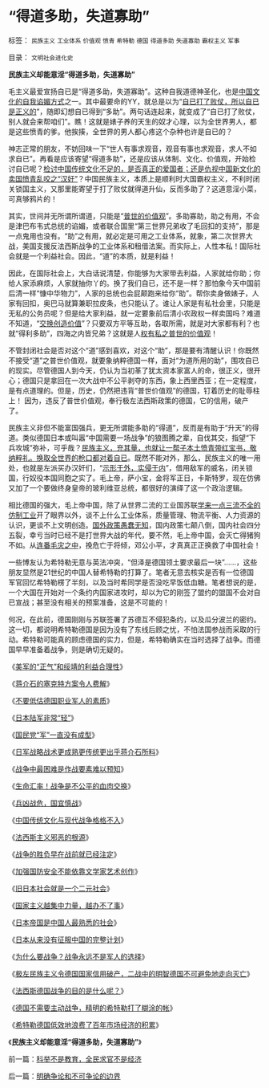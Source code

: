 # “得道多助，失道寡助”

标签： `民族主义` `工业体系` `价值观` `愤青` `希特勒` `德国` `得道多助` `失道寡助` `霸权主义` `军事` 

目录： `文明社会进化史`

**民族主义却能意淫“得道多助，失道寡助”**

毛主义最爱宣扬自已是“得道多助，失道寡助”。这种自我道德神圣化，也是[中国文化的自我谄媚方式](../../../2009/12/6/中国传统文化与现代战争格格不入.md)之一。其中最要命的YY，就总是以为“[自已打了败仗，所以自已是正义的](../../../2009/12/6/兵凶战危，国宜慎战.md)”，随即幻想自已得到“多助”。两句话连起来，就变成了“自已打了败仗，别人就会来帮咱们”。瞧！这就是婊子养的天生的奴才心理，以为全世界男人，都是这些愤青的爹。他挨揍，全世界的男人都心疼这个杂种也许是自已的？

神志正常的朋友，不妨回味一下“世人有事求观音，观音有事也求观音，求人不如求自已”。再看是应该寄望“得道多助”，还是应该从体制、文化、价值观，开始检讨自已呢？[检讨中国传统文化不足的，是否真正的爱国者；还是仇视中国新文化的卖国愤青乱咬之“汉奸”](../../../2009/5/15/热爱传统文化还是仇视中国文化？.md)？中国民族主义，本质上是顺利时大国霸权主义，不利时闭关锁国主义，又那里能寄望于打了败仗就得道升仙，反而多助了？这道意淫小菜，可真够鸦片的！

其实，世间并无所谓所谓道，只能是“[普世的价值观](../../../2009/7/24/人权普世价值观或令传统中国将不国.md)”。多助寡助，助之有用，不会是津巴布韦式总统的谄媚，或者联合国里“第三世界兄弟收了毛回扣的支持”，那是一点鬼用也没有。“助”之有用，就必定是可用之工业体系，就象，第二次世界大战，美国支援反法西斯战争的工业体系和租借法案。而实际上，人性本私！国际社会就是一个利益社会。因此，“道”的本质，就是利益！

因此，在国际社会上，大白话说清楚，你能够为大家带去利益，人家就给你助；你给人家添麻烦，人家就抽你丫的。换了我们自已，还不是一样？那怕象今天中国前后清一样“慷中华物力”，人家的总统也会屁颠跑来给你“助”。帮你卖身做婊子，人家有回扣，奥巴马就算兼职拉皮条，也只能认了。谁让人家是有私社会里，只能是无私的公务员呢？但是给大家利益，就一定要象前后清小农政权一样卖国吗？难道不知道，“[交换创造价值](../../../2009/11/24/交换创造的价值来自那里？.md)”？只要双方平等互助，各取所需，就是对大家都有利？也就“得利多助”，四海之内皆兄弟？这就是人[权有私之普世的价值观](../../../2009/7/15/人权普世价值观——伟大的国际歌.md)！

不管封闭社会是否对这个“道”感到喜欢，对这个“助”，那是要有清醒认识！你既然不接受“道”之普世价值观，就要象纳粹德国一样，面对“为道所用的助”，围攻自已的现实。尽管德国人到今天，仍认为当初革了犹太资本家富人的命，很正义，很开心；德国只是拿回在一次大战中不公平剥夺的东西，象上西里西亚；在一定程度，是有点道理的。但是，历史，仍然把违背“普世价值观”的德国，钉着历史的耻辱柱上！
因为，违反了普世价值观，奉行极左法西斯政策的德国，它的信用，破产了。

民族主义非但不能富国强兵，更无所谓能多助的“得道”，反而是有助于“升天”的得道。类似德国日本或叫嚣“中国需要一场战争”的狼图腾之辈，自伐其交，指望“下兵攻城”弥补，可乎哉？[民族主义，充其量，也就让一帮子本土愤青带红宝书，敬纳粹礼。换取全世界的枪口都对着自已](http://blog.sina.com.cn/s/blog_5563a64d0100g1x8.html)。既然不能对外，那么，民族主义的唯一用处，也就是左派买办汉奸们，“[示形于外，实侵于内](../../../2009/1/30/&quot;愚蠢的战争&quot;可能也是聪明政治的工具.md)”，借用敌军的威名，闭关锁国，行奴役本国同胞之实了。毛上帝，萨小宝，金将军正日，卡斯特罗，现在仿佛又加了一个要做终身皇帝的玻利维亚总统，都很好的演绎了这一个政治逻辑。

相比德国的强大，毛上帝中国，除了从世界二流的工业国苏联[学来一点三流不全的仿制工业](../../../2009/8/2/工业化一定创造价值吗.md)开了眼界以外，谈不上什么工业体系，质量管理、物流平衡、人力资源的认识，更谈不上文明创造。[国外政策愚蠢无知](../../../2009/11/30/不懂国际法和战争法则，让中国吃尽苦头.md)，国内政策七颠八倒，国内社会四分五裂，幸亏当时已经不是打世界大战的年代，要不然，毛上帝中国，会灭亡得猪狗不如。从[连番毛灾之中](../../../2009/7/5/历史责任归咎于毛主席是不公正的.md)，挽危亡于将倾，邓公小平，才真真正正换救了中国社会！

一些博友认为希特勒无意与英法冲突，“但泽是德国领土要求最后一块”……，这些朋友显然是21世纪的中国人替希特勒的打算了。笔者无意去核实是否有一位德国军官回忆希特勒楞了半刻，以及当时希同学是否没吃早饭低血糖。笔者想说的是，一个大国在开始对一个条约内国家进攻时，却以为它的刚签了盟约的盟国不会对自已宣战；甚至没有相关的预案准备，这是不可能的！

何况，在此前，德国刚刚与苏联签署了苏德互不侵犯条约，以及瓜分波兰的密约。这一切，都说明希特勒德国是因为没有了东线后顾之忧，不怕法国参战而采取的行动。希特勒可能真的顾虑德国的实力，但是，希特勒确实在当时选择了战争。而德国早早准备着战争，则是确切无疑的。

《[美军的“正气”和绥靖的利益合理性](../../../2009/12/2/美军的“正气”和绥靖的利益合理性.md)》

《[蒋介石的塞克特方案令人费解](../../../2009/12/3/蒋介石的塞克特方案令人费解.md)》

《[不要低估德国职业军人的素质](../../../2009/12/3/不要低估德国职业军人的素质.md)》

《[日本陆军非常“轻”](../../../2009/12/3/日本陆军非常“轻”.md)》

《[国民党“军”一直没有成型](../../../2009/12/4/国民党“军”一直没有成型.md)》

《[日军战略战术更成熟更传统更出乎蒋介石所料](../../../2009/12/5/日军战略战术更成熟更传统更出乎蒋介石所料.md)》

《[战争中最困难是作战要素难以预知](../../../2009/12/5/战争中最困难是作战要素难以预知.md)》

《[生命汇率！战争是不公平的血肉交换](../../../2009/12/6/生命汇率！战争是不公平的血肉交换.md)》

《[兵凶战危，国宜慎战](../../../2009/12/6/兵凶战危，国宜慎战.md)》

《[中国传统文化与现代战争格格不入](../../../2009/12/6/中国传统文化与现代战争格格不入.md)》

《[法西斯主义邪恶的根源](../../../2009/12/7/法西斯主义邪恶的根源.md)》

《[战争的胜负早在战前就已经注定](../../../2009/12/7/战争的胜负早在战前就已经注定.md)》

《[加强国防安全不能依靠文学家艺术创作](../../../2009/12/8/加强国防不能依靠文学创作.md)》

《[旧日本社会就是一个二元社会](http://blog.sina.com.cn/s/blog_5563a64d0100g0r4.html)》

《[国家主义越集中力量，越办不了事](../../../2009/12/9/国家主义越集中力量，越办不了事.md)》

《[日本帝国是中国人最熟悉的社会](../../../2009/12/9/日本帝国是中国人最熟悉的社会.md)》

《[日本从来没有征服中国的完整计划](../../../2009/12/10/日本从来没有征服中国的完整计划.md)》

《[为什么要战争？战争永远不是军人的选择](../../../2009/12/10/为什么要战争？战争永远不是军人的选择.md)》

《[极左民族主义令德国国家信用破产，二战中的明智德国不可避免地走向灭亡](http://blog.sina.com.cn/s/blog_5563a64d0100g1x8.html)》

《[法西斯德国战争的目的是什么呢？](../../../2009/12/12/法西斯德国战争的目的是什么呢？.md)》

《[德国不需要主动战争，精明的希特勒打了糊涂的帐](../../../2009/12/12/德国不需要主动战争，精明的希特勒打了糊涂的帐.md)》

《[希特勒德国低效地浪费了百年市场经济的积累](../../../2009/12/13/希特勒德国低效地浪费了百年市场经济的积累.md)》

《**民族主义却能意淫“得道多助，失道寡助”**》



前一篇：[科举不是教育，全民求官不是经济](../../../2009/12/13/科举不是教育，全民求官不是经济.md)

后一篇：[明确争论和不可争论的边界](../../../2009/12/13/明确争论和不可争论的边界.md)